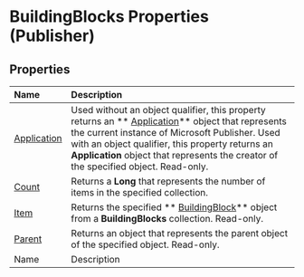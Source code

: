 
# BuildingBlocks Properties (Publisher)

## Properties



|**Name**|**Description**|
|:-----|:-----|
| [Application](f5e9eca1-ff55-b274-cf29-97e487070814.md)|Used without an object qualifier, this property returns an  ** [Application](acfc7efb-e6a5-a89a-3aee-3cb4af2f3508.md)** object that represents the current instance of Microsoft Publisher. Used with an object qualifier, this property returns an **Application** object that represents the creator of the specified object. Read-only.|
| [Count](51a653d0-3623-8ae1-3cc6-1cd2147614e4.md)|Returns a  **Long** that represents the number of items in the specified collection.|
| [Item](faa5e9c5-a80e-6629-21b0-acdd5afbe626.md)|Returns the specified  ** [BuildingBlock](e0ffded4-2fc7-b163-a12b-a06cf75c2826.md)** object from a **BuildingBlocks** collection. Read-only.|
| [Parent](86a04e61-5170-d4a6-373a-02a4ec1a01b6.md)|Returns an object that represents the parent object of the specified object. Read-only.|
|Name|Description|

